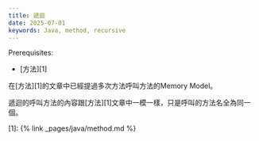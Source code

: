 ```yaml
---
title: 遞迴
date: 2025-07-01
keywords: Java, method, recursive
---
```

Prerequisites:

- [方法][1]

在[方法][1]的文章中已經提過多次方法呼叫方法的Memory Model。

遞迴的呼叫方法的內容跟[方法][1]文章中一模一樣，只是呼叫的方法名全為同一個。




[1]: {% link _pages/java/method.md %}

